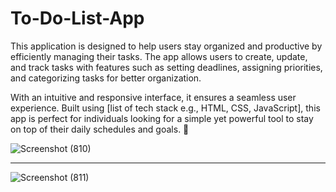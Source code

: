 # To-Do-List-App
This application is designed to help users stay organized and productive by efficiently managing their tasks. The app allows users to create, update, and track tasks with features such as setting deadlines, assigning priorities, and categorizing tasks for better organization.

With an intuitive and responsive interface, it ensures a seamless user experience. Built using [list of tech stack e.g., HTML, CSS, JavaScript], this app is perfect for individuals looking for a simple yet powerful tool to stay on top of their daily schedules and goals. 🚀


![Screenshot (810)](https://github.com/user-attachments/assets/7f52ce9a-1420-4d44-9a47-9a04ae210109)

<hr>

![Screenshot (811)](https://github.com/user-attachments/assets/314e48ed-e0fb-4c9d-a8f5-87f28cd16e12)
